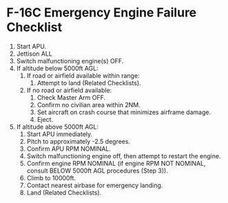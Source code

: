 # F-16C Emergency Engine Failure Checklist

1. Start APU.
2. Jettison ALL
3. Switch malfunctioning engine(s) OFF.
4. If altitude below 5000ft AGL:
   1. If road or airfield available within range:
      1. Attempt to land (Related Checklists).
   2. If no road or airfield available:
      1. Check Master Arm OFF.
      2. Confirm no civilian area within 2NM.
      3. Set aircraft on crash course that minimizes airframe damage.
      4. Eject.
5. If altitude above 5000ft AGL:
   1. Start APU immediately.
   2. Pitch to approximately -2.5 degrees.
   3. Confirm APU RPM NOMINAL.
   4. Switch malfunctioning engine off, then attempt to restart the engine.
   5. Confirm engine RPM NOMINAL (if engine RPM NOT NOMINAL, consult BELOW 5000ft AGL procedures (Step 3)).
   6. Climb to 10000ft.
   7. Contact nearest airbase for emergency landing.
   8. Land (Related Checklists).
